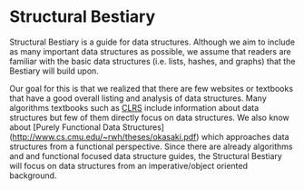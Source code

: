 Structural Bestiary
===================

Structural Bestiary is a guide for data structures.  Although we aim to include
as many important data structures as possible, we assume that readers are
familiar with the basic data structures (i.e. lists, hashes, and graphs) that
the Bestiary will build upon.

Our goal for this is that we realized that there are few websites or textbooks
that have a good overall listing and analysis of data structures.  Many
algorithms textbooks such as [CLRS](http://mitpress.mit.edu/books/introduction-algorithms)
include information about data structures but few of them directly focus on
data structures.  We also know about [Purely Functional Data Structures]
(http://www.cs.cmu.edu/~rwh/theses/okasaki.pdf) which approaches data
structures from a functional perspective.  Since there are already algorithms
and and functional focused data structure guides, the Structural Bestiary
will focus on data structures from an imperative/object oriented background.


